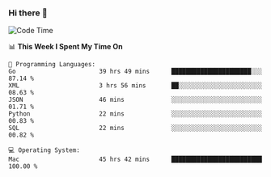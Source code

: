 ### Hi there 👋

<!--
**CrazyCollin/crazycollin** is a ✨ _special_ ✨ repository because its `README.md` (this file) appears on your GitHub profile.

Here are some ideas to get you started:

- 🔭 I’m currently working on ...
- 🌱 I’m currently learning ...
- 👯 I’m looking to collaborate on ...
- 🤔 I’m looking for help with ...
- 💬 Ask me about ...
- 📫 How to reach me: ...
- 😄 Pronouns: ...
- ⚡ Fun fact: ...
-->

<!--START_SECTION:waka-->
![Code Time](http://img.shields.io/badge/Code%20Time-2%2C757%20hrs-blue)

📊 **This Week I Spent My Time On** 

```text
💬 Programming Languages: 
Go                       39 hrs 49 mins      ██████████████████████░░░   87.14 % 
XML                      3 hrs 56 mins       ██░░░░░░░░░░░░░░░░░░░░░░░   08.63 % 
JSON                     46 mins             ░░░░░░░░░░░░░░░░░░░░░░░░░   01.71 % 
Python                   22 mins             ░░░░░░░░░░░░░░░░░░░░░░░░░   00.83 % 
SQL                      22 mins             ░░░░░░░░░░░░░░░░░░░░░░░░░   00.82 % 

💻 Operating System: 
Mac                      45 hrs 42 mins      █████████████████████████   100.00 % 
```


<!--END_SECTION:waka-->
